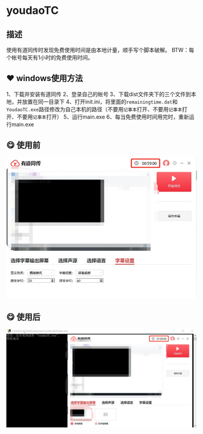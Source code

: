 # youdaoTC

## 描述

使用有道同传时发现免费使用时间是由本地计量，顺手写个脚本破解。
BTW：每个帐号每天有1小时的免费使用时间。

## :hearts: windows使用方法
1、下载并安装有道同传
2、登录自己的帐号
3、下载dist文件夹下的三个文件到本地，并放置在同一目录下
4、打开init.ini，将里面的`remainingtime.dat`和`YoudaoTC.exe`路径修改为自己本机的路径（不要用`记事本`打开、不要用`记事本`打开、不要用`记事本`打开）
5、运行main.exe
6、每当免费使用时间用完时，重新运行main.exe

## :yum: 使用前
![](pic/begin.jpg)

## :yum: 使用后
![](pic/end.jpg)


